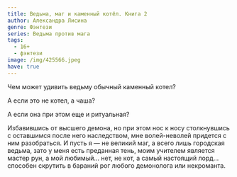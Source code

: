 ```yaml
---
title: Ведьма, маг и каменный котёл. Книга 2
author: Александра Лисина
genre: Фэнтези
series: Ведьма против мага
tags:
  - 16+
  - фэнтези
image: /img/425566.jpeg
have: true
---
```

Чем может удивить ведьму обычный каменный котел?

А если это не котел, а чаша?

А если она при этом еще и ритуальная?

Избавившись от высшего демона, но при этом нос к носу столкнувшись с оставшимся после него наследством, мне волей-неволей придется с ним разобраться. И пусть я — не великий маг, а всего лишь городская ведьма, зато у меня есть преданная тень, моим учителем является мастер рун, а мой любимый… нет, не кот, а самый настоящий лорд… способен скрутить в бараний рог любого демонолога или некроманта.
